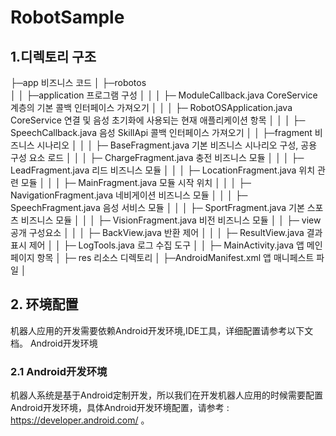 # RobotSample
## 1.디렉토리 구조

├─app 비즈니스 코드
│  ├─robotos  
│  │  ├─application 프로그램 구성
│  │  │	    ├─ ModuleCallback.java CoreService 계층의 기본 콜백 인터페이스 가져오기
│  │  │     ├─ RobotOSApplication.java CoreService 연결 및 음성 초기화에 사용되는 현재 애플리케이션 항목
│  │  │     ├─ SpeechCallback.java 음성 SkillApi 콜백 인터페이스 가져오기
│  │  ├─fragment 비즈니스 시나리오
│  │  │     ├─ BaseFragment.java 기본 비즈니스 시나리오 구성, 공용 구성 요소 로드
│  │  │     ├─ ChargeFragment.java 충전 비즈니스 모듈
│  │  │     ├─ LeadFragment.java 리드 비즈니스 모듈
│  │  │     ├─ LocationFragment.java 위치 관련 모듈
│  │  │     ├─ MainFragment.java 모듈 시작 위치
│  │  │     ├─ NavigationFragment.java 네비게이션 비즈니스 모듈
│  │  │     ├─ SpeechFragment.java 음성 서비스 모듈
│  │  │     ├─ SportFragment.java 기본 스포츠 비즈니스 모듈
│  │  │     ├─ VisionFragment.java 비전 비즈니스 모듈
│  │  ├─ view 공개 구성요소
│  │  │     ├─ BackView.java 반환 제어
│  │  │     ├─ ResultView.java 결과 표시 제어
│  │  ├─ LogTools.java 로그 수집 도구
│  │  ├─ MainActivity.java 앱 메인 페이지 항목
│  ├─ res 리소스 디렉토리
│  ├─AndroidManifest.xml 앱 매니페스트 파일
│

## 2. 环境配置
机器人应用的开发需要依赖Android开发环境,IDE工具，详细配置请参考以下文档。
Android开发环境
### 2.1 Android开发环境
机器人系统是基于Android定制开发，所以我们在开发机器人应用的时候需要配置Android开发环境，具体Android开发环境配置，请参考 : https://developer.android.com/ 。
